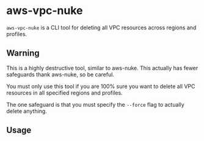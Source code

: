 # aws-vpc-nuke

`aws-vpc-nuke` is a CLI tool for deleting all VPC resources across regions and profiles.

## Warning

This is a highly destructive tool, similar to aws-nuke.
This actually has fewer safeguards thank aws-nuke, so be careful.

You must only use this tool if you are 100% sure you want to delete all VPC resources in all specified regions and profiles.

The one safeguard is that you must specify the `--force` flag to actually delete anything.

## Usage

```

